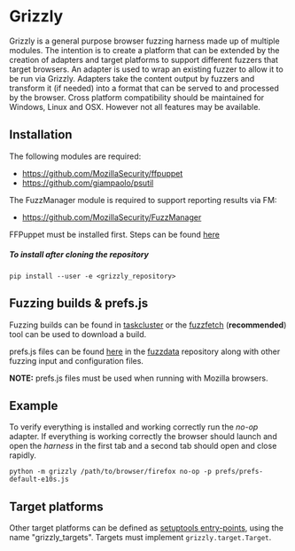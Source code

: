 Grizzly
=======

Grizzly is a general purpose browser fuzzing harness made up of multiple modules.
The intention is to create a platform that can be extended by the creation of adapters
and target platforms to support different fuzzers that target browsers.
An adapter is used to wrap an existing fuzzer to allow it to be run via Grizzly.
Adapters take the content output by fuzzers and transform it (if needed) into a format that can
be served to and processed by the browser.
Cross platform compatibility should be maintained for Windows, Linux and OSX.
However not all features may be available.

Installation
------------
The following modules are required:
* https://github.com/MozillaSecurity/ffpuppet
* https://github.com/giampaolo/psutil

The FuzzManager module is required to support reporting results via FM:
 * https://github.com/MozillaSecurity/FuzzManager

FFPuppet must be installed first. Steps can be found [here](https://github.com/MozillaSecurity/ffpuppet#installation)

##### To install after cloning the repository
    pip install --user -e <grizzly_repository>

Fuzzing builds & prefs.js
-------------------------
Fuzzing builds can be found in [taskcluster](https://tools.taskcluster.net/index/gecko.v2.mozilla-central.latest.firefox) or the [fuzzfetch](https://github.com/MozillaSecurity/fuzzfetch) (**recommended**) tool can be used to download a build.

prefs.js files can be found [here](https://github.com/MozillaSecurity/fuzzdata/tree/master/settings/firefox) in the [fuzzdata](https://github.com/MozillaSecurity/fuzzdata) repository along with other fuzzing input and configuration files.

**NOTE:** prefs.js files must be used when running with Mozilla browsers.

Example
-------
To verify everything is installed and working correctly run the *no-op* adapter. If everything is working correctly the browser should launch and open the *harness* in the first tab and a second tab should open and close rapidly.

`python -m grizzly /path/to/browser/firefox no-op -p prefs/prefs-default-e10s.js`

Target platforms
-------
Other target platforms can be defined as [setuptools entry-points](https://setuptools.readthedocs.io/en/latest/setuptools.html#dynamic-discovery-of-services-and-plugins),
using the name "grizzly_targets".  Targets must implement `grizzly.target.Target`.
